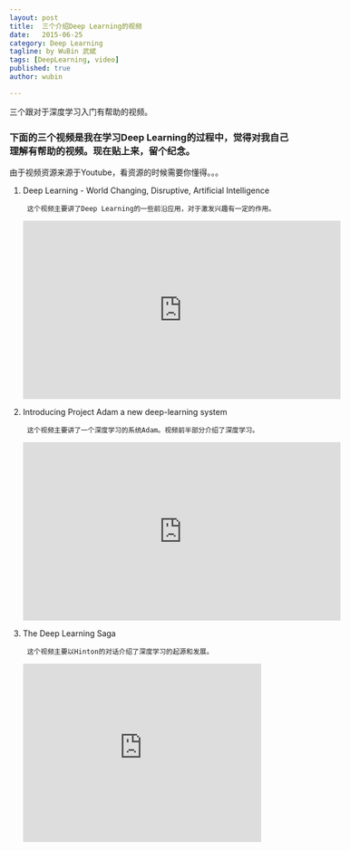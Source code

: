 ```yaml
---
layout: post
title:  三个介绍Deep Learning的视频
date:   2015-06-25
category: Deep Learning
tagline: by WuBin 武斌
tags: [DeepLearning, video]
published: true
author: wubin

---
```

三个跟对于深度学习入门有帮助的视频。

<!--more-->
### 下面的三个视频是我在学习Deep Learning的过程中，觉得对我自己理解有帮助的视频。现在贴上来，留个纪念。

由于视频资源来源于Youtube，看资源的时候需要你懂得。。。

1. Deep Learning - World Changing, Disruptive, Artificial Intelligence 
		
		这个视频主要讲了Deep Learning的一些前沿应用，对于激发兴趣有一定的作用。
		
	<iframe width="560" height="315" src="https://www.youtube.com/embed/Lehw9SHmjZo" frameborder="0" allowfullscreen></iframe>
	
2. Introducing Project Adam a new deep-learning system

		这个视频主要讲了一个深度学习的系统Adam。视频前半部分介绍了深度学习。
		
	<iframe width="560" height="315" src="https://www.youtube.com/embed/S4ZgfYoeyCo" frameborder="0" allowfullscreen></iframe>
	
3. The Deep Learning Saga

		这个视频主要以Hinton的对话介绍了深度学习的起源和发展。
		
	<iframe width="420" height="315" src="https://www.youtube.com/embed/mlXzufEk-2E" frameborder="0" allowfullscreen></iframe>